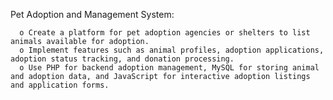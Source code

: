 Pet Adoption and Management System: 

      o Create a platform for pet adoption agencies or shelters to list animals available for adoption. 
      o Implement features such as animal profiles, adoption applications, adoption status tracking, and donation processing. 
      o Use PHP for backend adoption management, MySQL for storing animal and adoption data, and JavaScript for interactive adoption listings and application forms. 
